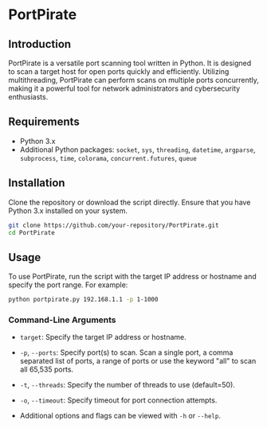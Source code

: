 
# PortPirate

## Introduction
PortPirate is a versatile port scanning tool written in Python. It is designed to scan a target host for open ports quickly and efficiently. Utilizing multithreading, PortPirate can perform scans on multiple ports concurrently, making it a powerful tool for network administrators and cybersecurity enthusiasts.

## Requirements
- Python 3.x
- Additional Python packages: `socket`, `sys`, `threading`, `datetime`, `argparse`, `subprocess`, `time`, `colorama`, `concurrent.futures`, `queue`

## Installation
Clone the repository or download the script directly. Ensure that you have Python 3.x installed on your system.

```bash
git clone https://github.com/your-repository/PortPirate.git
cd PortPirate
```

## Usage
To use PortPirate, run the script with the target IP address or hostname and specify the port range. For example:

```bash
python portpirate.py 192.168.1.1 -p 1-1000
```

### Command-Line Arguments
- `target`: Specify the target IP address or hostname.
- `-p`, `--ports`: Specify port(s) to scan. Scan a single port, a comma separated list of ports, a range of ports or use the keyword \"all\" to scan all 65,535 ports.
- `-t`, `--threads`: Specify the number of threads to use (default=50).
- `-o`, `--timeout`: Specify timeout for port connection attempts.   

- Additional options and flags can be viewed with `-h` or `--help`.
